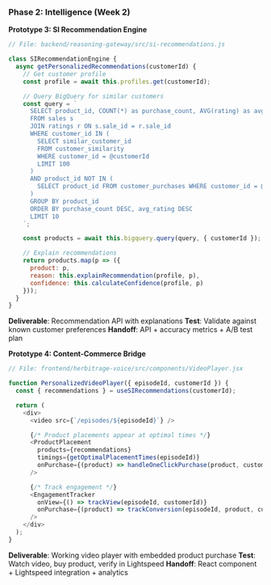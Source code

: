 ### Phase 2: Intelligence (Week 2)

**Prototype 3: SI Recommendation Engine**
```javascript
// File: backend/reasoning-gateway/src/si-recommendations.js

class SIRecommendationEngine {
  async getPersonalizedRecommendations(customerId) {
    // Get customer profile
    const profile = await this.profiles.get(customerId);

    // Query BigQuery for similar customers
    const query = `
      SELECT product_id, COUNT(*) as purchase_count, AVG(rating) as avg_rating
      FROM sales s
      JOIN ratings r ON s.sale_id = r.sale_id
      WHERE customer_id IN (
        SELECT similar_customer_id
        FROM customer_similarity
        WHERE customer_id = @customerId
        LIMIT 100
      )
      AND product_id NOT IN (
        SELECT product_id FROM customer_purchases WHERE customer_id = @customerId
      )
      GROUP BY product_id
      ORDER BY purchase_count DESC, avg_rating DESC
      LIMIT 10
    `;

    const products = await this.bigquery.query(query, { customerId });

    // Explain recommendations
    return products.map(p => ({
      product: p,
      reason: this.explainRecommendation(profile, p),
      confidence: this.calculateConfidence(profile, p)
    }));
  }
}
```

**Deliverable**: Recommendation API with explanations
**Test**: Validate against known customer preferences
**Handoff**: API + accuracy metrics + A/B test plan

**Prototype 4: Content-Commerce Bridge**
```javascript
// File: frontend/herbitrage-voice/src/components/VideoPlayer.jsx

function PersonalizedVideoPlayer({ episodeId, customerId }) {
  const { recommendations } = useSIRecommendations(customerId);

  return (
    <div>
      <video src={`/episodes/${episodeId}`} />

      {/* Product placements appear at optimal times */}
      <ProductPlacement
        products={recommendations}
        timings={getOptimalPlacementTimes(episodeId)}
        onPurchase={(product) => handleOneClickPurchase(product, customerId)}
      />

      {/* Track engagement */}
      <EngagementTracker
        onView={() => trackView(episodeId, customerId)}
        onPurchase={(product) => trackConversion(episodeId, product, customerId)}
      />
    </div>
  );
}
```

**Deliverable**: Working video player with embedded product purchase
**Test**: Watch video, buy product, verify in Lightspeed
**Handoff**: React component + Lightspeed integration + analytics
